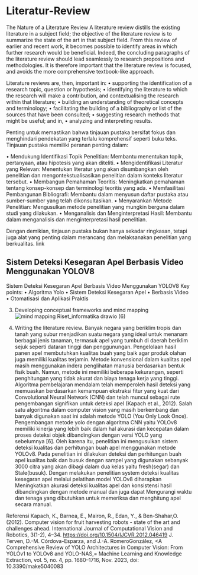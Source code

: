 # Literatur-Review
The Nature of a Literature Review
A literature review distills the existing literature in a subject field; the objective of the literature review is to summarize the state of the art in that subject field. 
From this review of earlier and recent work, it becomes possible to identify areas in which further research would be beneficial. Indeed, the concluding 
paragraphs of the literature review should lead seamlessly to research propositions and methodologies. It is therefore important that the literature 
review is focused, and avoids the more comprehensive textbook-like approach.

Literature reviews are, then, important in:
• supporting the identification of a research topic, question or hypothesis;
• identifying the literature to which the research will make a contribution, and contextualising the research within that literature;
• building an understanding of theoretical concepts and terminology;
• facilitating the building of a bibliography or list of the sources that have been consulted;
• suggesting research methods that might be useful; and in,
• analyzing and interpreting results.

Penting untuk memastikan bahwa tinjauan pustaka bersifat fokus dan menghindari pendekatan yang terlalu komprehensif seperti buku teks. Tinjauan pustaka memiliki peranan penting dalam:

• Mendukung Identifikasi Topik Penelitian: Membantu menentukan topik, pertanyaan, atau hipotesis yang akan diteliti.
• Mengidentifikasi Literatur yang Relevan: Menentukan literatur yang akan disumbangkan oleh penelitian dan mengontekstualisasikan penelitian dalam konteks literatur tersebut.
• Membangun Pemahaman Teoritis: Meningkatkan pemahaman tentang konsep-konsep dan terminologi teoritis yang ada.
• Memfasilitasi Pembangunan Bibliografi: Membantu dalam menyusun daftar pustaka atau sumber-sumber yang telah dikonsultasikan.
• Menyarankan Metode Penelitian: Mengusulkan metode penelitian yang mungkin berguna dalam studi yang dilakukan.
• Menganalisis dan Menginterpretasi Hasil: Membantu dalam menganalisis dan menginterpretasi hasil penelitian.

Dengan demikian, tinjauan pustaka bukan hanya sekadar ringkasan, tetapi juga alat yang penting dalam merancang dan melaksanakan penelitian yang berkualitas.
link 


## Sistem Deteksi Kesegaran Apel Berbasis Video Menggunakan YOLOV8

Sistem Deteksi Kesegaran Apel Berbasis Video Menggunakan YOLOV8
Key points: 
•	Algoritma Yolo 
•	Sistem Deteksi Kesegaran Apel
•	Berbasis Video
•	Otomatisasi dan Aplikasi Praktis


3.	Developing conceptual frameworks and mind mapping
![mind mapping Riset_informatika drawio (6)](https://github.com/user-attachments/assets/377b093f-9bf9-46fc-a2b4-7e765093a926)

 


4.	Writing the literature review.
Banyak negara yang beriklim tropis dan tanah yang subur menjadikan suatu negara yang ideal untuk menanam berbagai jenis tanaman, termasuk apel yang tumbuh di daerah beriklim sejuk seperti dataran tinggi dan penggunungan.  Pengelolaan hasil panen apel membutuhkan kualitas buah yang baik agar produk olahan juga memiliki kualitas terjamin. Metode konvensional dalam kualitas apel masih menggunakan indera penglihatan manusia berdasarkan bentuk fisik buah. Namun, metode ini memiliki beberapa kekurangan, seperti penghitungan yang tidak akurat dan biaya tenaga kerja yang tinggi.
Algoritma pembelajaran mendalam telah memperoleh hasil deteksi yang memuaskan berdasarkan kemampuan ekstraksi fitur yang kuat dari Convolutional Neural Network (CNN) dan telah muncul sebagai rute pengembangan signifikan untuk deteksi apel (Kapach et al., 2012). Salah satu algoritma dalam computer vision yang masih berkembang dan banyak digunakan saat ini adalah metode YOLO (You Only Look Once). Pengembangan metode yolo dengan algoritma CNN yaitu YOLOv8 memiliki kinerja yang lebih baik dalam hal akurasi dan kecepatan dalam proses deteksi objek dibandingkan dengan versi YOLO yang sebelumnya [6].
Oleh karena itu, penelitian ini mengusulkan sistem deteksi kualitas dan perhitungan buah apel menggunakan metode YOLOv8. Pada penelitian ini dilakukan deteksi dan perhitungan buah apel kualitas baik dan busuk dengan sampel yang digunakan sebanyak 3000 citra yang akan dibagi dalam dua kelas yaitu fresh(segar) dan Stale(busuk). Dengan melakukan penelitian system deteksi kualitas kesegaran apel melalui pelatihan model YOLOv8 diharapkan Meningkatkan akurasi deteksi kualitas apel dan konsistensi hasil dibandingkan dengan metode manual dan juga dapat Mengurangi waktu dan tenaga yang dibutuhkan untuk memeriksa dan menghitung apel secara manual.


Referensi
Kapach, K., Barnea, E., Mairon, R., Edan, Y., & Ben-Shahar,O. (2012). Computer vision for fruit harvesting robots - state of the art and challenges ahead. International Journal of Computational Vision and Robotics, 3(1-2), 4–34.
https://doi.org/10.1504/IJCVR.2012.046419
J. Terven, D.-M. Córdova-Esparza, and J.-A. RomeroGonzález, <A Comprehensive Review of YOLO Architectures in Computer Vision: From YOLOv1 to YOLOv8 and YOLO-NAS,= Machine Learning and Knowledge Extraction, vol. 5, no. 4, pp. 1680–1716, Nov. 2023, doi: 10.3390/make5040083

